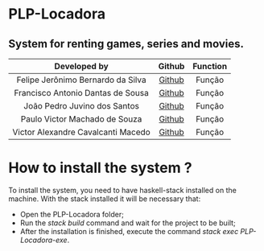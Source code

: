 # PLP-Locadora
System for renting games, series and movies.
----------
| Developed by | Github| Function|
:--: | :--: | :--:
|Felipe Jerônimo Bernardo da Silva | [Github]()| Função
|Francisco Antonio Dantas de Sousa| [Github](https://github.com/franciscodantas)| Função
|João Pedro Juvino dos Santos| [Github](https://github.com/joao-juvino)|Função
|Paulo Victor Machado de Souza| [Github]()|Função
|Victor Alexandre Cavalcanti Macedo| [Github](https://github.com/AlexWasHeree)| Função

# How to install the system ?

To install the system, you need to have haskell-stack installed on the machine.
With the stack installed it will be necessary that:
- Open the PLP-Locadora folder;
- Run the *stack build* command and wait for the project to be built;
- After the installation is finished, execute the command *stack exec PLP-Locadora-exe*.
